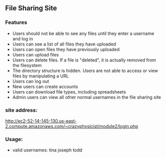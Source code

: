 ## File Sharing Site

### Features
* Users should not be able to see any files until they enter a username and log in 
* Users can see a list of all files they have uploaded 
* Users can open files they have previously uploaded 
* Users can upload files 
* Users can delete files. If a file is "deleted", it is actually removed from the filesystem 
* The directory structure is hidden. Users are not able to access or view files by manipulating a URL 
* Users can log out 
* New users can create accounts
* Users can download file types, including spreadsheets
* Admin users can view all other normal usernames in the file sharing site

### site address: 

http://ec2-52-14-145-130.us-east-2.compute.amazonaws.com/~crazyphysicist/module2/login.php


### Usage: 
* valid usernames: 
    tina
    joseph
    todd
